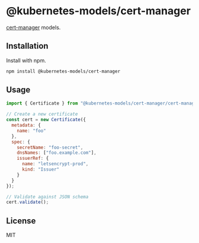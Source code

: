 # @kubernetes-models/cert-manager

[cert-manager](https://github.com/jetstack/cert-manager) models.

## Installation

Install with npm.

```sh
npm install @kubernetes-models/cert-manager
```

## Usage

```js
import { Certificate } from "@kubernetes-models/cert-manager/cert-manager.io/v1alpha3/Certificate";

// Create a new certificate
const cert = new Certificate({
  metadata: {
    name: "foo"
  },
  spec: {
    secretName: "foo-secret",
    dnsNames: ["foo.example.com"],
    issuerRef: {
      name: "letsencrypt-prod",
      kind: "Issuer"
    }
  }
});

// Validate against JSON schema
cert.validate();
```

## License

MIT
